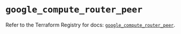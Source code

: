 # `google_compute_router_peer`

Refer to the Terraform Registry for docs: [`google_compute_router_peer`](https://registry.terraform.io/providers/hashicorp/google/6.34.1/docs/resources/compute_router_peer).
